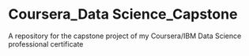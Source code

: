 # Coursera_Data Science_Capstone
 A repository for the capstone project of my Coursera/IBM Data Science professional certificate
